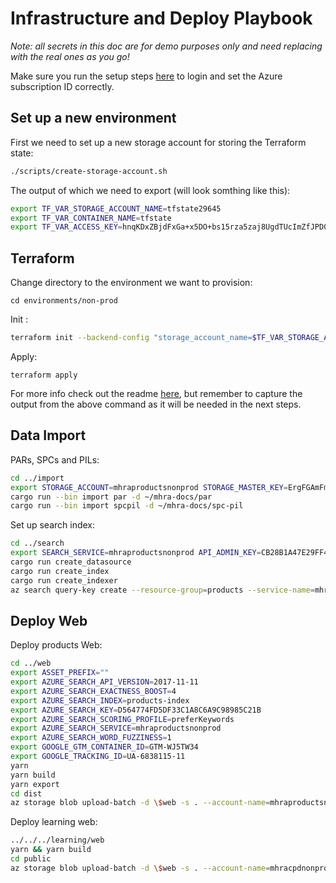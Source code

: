 # Infrastructure and Deploy Playbook

_Note: all secrets in this doc are for demo purposes only and need replacing with the real ones as you go!_

Make sure you run the setup steps [here](infrastructure/README.md) to login and set the Azure subscription ID correctly.

## Set up a new environment

First we need to set up a new storage account for storing the Terraform state:

```bash
./scripts/create-storage-account.sh
```

The output of which we need to export (will look somthing like this):

```bash
export TF_VAR_STORAGE_ACCOUNT_NAME=tfstate29645
export TF_VAR_CONTAINER_NAME=tfstate
export TF_VAR_ACCESS_KEY=hnqKDxZBjdFxGa+x5DO+bs15rza5zaj8UgdTUcImZfJPD0sO5Xnkw6TIXgCHGFcKaO7xupNrWbT0g1OQWHShZA==
```

## Terraform

Change directory to the environment we want to provision:

`cd environments/non-prod`

Init :

```bash
terraform init --backend-config "storage_account_name=$TF_VAR_STORAGE_ACCOUNT_NAME" --backend-config "access_key=$TF_VAR_ACCESS_KEY" --backend-config "container_name=$TF_VAR_CONTAINER_NAME"
```

Apply:

`terraform apply`

For more info check out the readme [here](infrastructure/README.md), but remember to capture the output from the above command as it will be needed in the next steps.

## Data Import

PARs, SPCs and PILs:

```bash
cd ../import
export STORAGE_ACCOUNT=mhraproductsnonprod STORAGE_MASTER_KEY=ErgFGAmFm3xJhl84jMHESRNZIU3o4nmmGKnHes9qydvlQexD8/4noYMpubeoVBK3fHnH4p2jMj3ObzN79OtfjQ== STORAGE_CONTAINER=docs
cargo run --bin import par -d ~/mhra-docs/par
cargo run --bin import spcpil -d ~/mhra-docs/spc-pil
```

Set up search index:

```bash
cd ../search
export SEARCH_SERVICE=mhraproductsnonprod API_ADMIN_KEY=CB28B1A47E29FF4620184BD27B89945E DATASOURCE_NAME=products-datasource STORAGE_ACCOUNT=mhraproductsnonprod STORAGE_CONTAINER=docs STORAGE_MASTER_KEY=ErgFGAmFm3xJhl84jMHESRNZIU3o4nmmGKnHes9qydvlQexD8/4noYMpubeoVBK3fHnH4p2jMj3ObzN79OtfjQ== INDEX_NAME=products-index INDEXER_NAME=products-index
cargo run create_datasource
cargo run create_index
cargo run create_indexer
az search query-key create --resource-group=products --service-name=mhraproductsnonprod -n query
```

## Deploy Web

Deploy products Web:

```bash
cd ../web
export ASSET_PREFIX=""
export AZURE_SEARCH_API_VERSION=2017-11-11
export AZURE_SEARCH_EXACTNESS_BOOST=4
export AZURE_SEARCH_INDEX=products-index
export AZURE_SEARCH_KEY=D564774FD5DF33C1A8C6A9C98985C21B
export AZURE_SEARCH_SCORING_PROFILE=preferKeywords
export AZURE_SEARCH_SERVICE=mhraproductsnonprod
export AZURE_SEARCH_WORD_FUZZINESS=1
export GOOGLE_GTM_CONTAINER_ID=GTM-WJ5TW34
export GOOGLE_TRACKING_ID=UA-6838115-11
yarn
yarn build
yarn export
cd dist
az storage blob upload-batch -d \$web -s . --account-name=mhraproductsnonprod --account-key=ErgFGAmFm3xJhl84jMHESRNZIU3o4nmmGKnHes9qydvlQexD8/4noYMpubeoVBK3fHnH4p2jMj3ObzN79OtfjQ==
```

Deploy learning web:

```bash
../../../learning/web
yarn && yarn build
cd public
az storage blob upload-batch -d \$web -s . --account-name=mhracpdnonprod --account-key=APtr7/7Z5tADWy6XP/kcnwkqgGoHssWP+16QoURBFoXXQpZp5XxIGSA44my/TvnNsQcPOGDojki6mQo2WNxqFQ==
```
